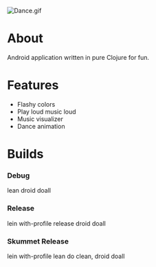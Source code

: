 ![Dance.gif](http://i.imgur.com/QluBiYh.jpg)

# About

Android application written in pure Clojure for fun.  

# Features 
* Flashy colors 
* Play loud music loud
* Music visualizer
* Dance animation

# Builds

### Debug

lean droid doall

### Release

lein with-profile release droid doall

### Skummet Release

lein with-profile lean do clean, droid doall
